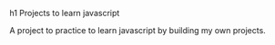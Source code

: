h1 Projects to learn javascript

A project to practice to learn javascript by building my own projects.
